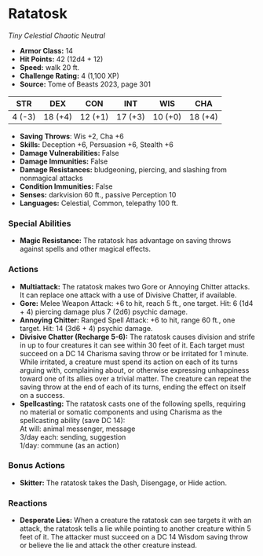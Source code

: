 # Ratatosk

*Tiny* *Celestial* *Chaotic Neutral*

- **Armor Class:** 14
- **Hit Points:** 42 (12d4 + 12)
- **Speed:** walk 20 ft.
- **Challenge Rating:** 4 (1,100 XP)
- **Source:** Tome of Beasts 2023, page 301

| STR | DEX | CON | INT | WIS | CHA |
| --- | --- | --- | --- | --- | --- |
| 4 (-3) | 18 (+4) | 12 (+1) | 17 (+3) | 10 (+0) | 18 (+4) |

- **Saving Throws**: Wis +2, Cha +6
- **Skills:** Deception +6, Persuasion +6, Stealth +6
- **Damage Vulnerabilities:** False
- **Damage Immunities:** False
- **Damage Resistances:** bludgeoning, piercing, and slashing from nonmagical attacks
- **Condition Immunities:** False
- **Senses:** darkvision 60 ft., passive Perception 10
- **Languages:** Celestial, Common, telepathy 100 ft.

### Special Abilities

- **Magic Resistance:** The ratatosk has advantage on saving throws against spells and other magical effects.

### Actions

- **Multiattack:** The ratatosk makes two Gore or Annoying Chitter attacks. It can replace one attack with a use of Divisive Chatter, if available.
- **Gore:** Melee Weapon Attack: +6 to hit, reach 5 ft., one target. Hit: 6 (1d4 + 4) piercing damage plus 7 (2d6) psychic damage.
- **Annoying Chitter:** Ranged Spell Attack: +6 to hit, range 60 ft., one target. Hit: 14 (3d6 + 4) psychic damage.
- **Divisive Chatter (Recharge 5-6):** The ratatosk causes division and strife in up to four creatures it can see within 30 feet of it. Each target must succeed on a DC 14 Charisma saving throw or be irritated for 1 minute. While irritated, a creature must spend its action on each of its turns arguing with, complaining about, or otherwise expressing unhappiness toward one of its allies over a trivial matter. The creature can repeat the saving throw at the end of each of its turns, ending the effect on itself on a success.
- **Spellcasting:** The ratatosk casts one of the following spells, requiring no material or somatic components and using Charisma as the spellcasting ability (save DC 14):<br>At will: animal messenger, message<br>3/day each: sending, suggestion<br>1/day: commune (as an action)

### Bonus Actions

- **Skitter:** The ratatosk takes the Dash, Disengage, or Hide action.

### Reactions

- **Desperate Lies:** When a creature the ratatosk can see targets it with an attack, the ratatosk tells a lie while pointing to another creature within 5 feet of it. The attacker must succeed on a DC 14 Wisdom saving throw or believe the lie and attack the other creature instead.
